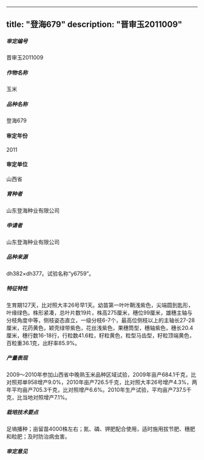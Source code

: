 
---
title: "登海679"
description: "晋审玉2011009"
---
##### 审定编号 
晋审玉2011009

##### 作物名称
玉米

##### 品种名称
登海679

#### 审定年份
2011	

#### 审定单位
山西省

##### 育种者
山东登海种业有限公司

##### 申请者
山东登海种业有限公司

##### 品种来源
dh382×dh377。试验名称“y6759”。

##### 特征特性
生育期127天，比对照大丰26号早1天。幼苗第一叶叶鞘浅紫色，尖端圆到匙形，叶缘绿色。株形紧凑，总叶片数19片，株高275厘米，穗位99厘米，雄穗主轴与分枝角度中等，侧枝姿态直立，一级分枝6-7个，最高位侧枝以上的主轴长27-28厘米，花药黄色，颖壳绿带紫色，花丝浅紫色，果穗筒型，穗轴紫色，穗长20.4厘米，穗行数16-18行，行粒数41.6粒，籽粒黄色，粒型马齿型，籽粒顶端黄色，百粒重36.1克，出籽率85.9%。

##### 产量表现
2009～2010年参加山西省中晚熟玉米品种区域试验，2009年亩产684.1千克，比对照郑单958增产9.0%，2010年亩产726.5千克，比对照大丰26号增产4.3%，两年平均亩产705.3千克，比对照增产6.6%。2010年生产试验，平均亩产737.5千克，比当地对照增产7.1%。

##### 栽培技术要点
足墒播种；亩留苗4000株左右；氮、磷、钾肥配合使用，适时施用拔节肥、穗肥和粒肥；及时防治病虫害。

##### 审定意见



